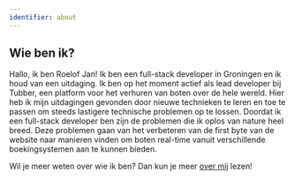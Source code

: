 ```yaml
---
identifier: about
---
```

## Wie ben ik?

Hallo, ik ben Roelof Jan! Ik ben een full-stack developer in Groningen en ik houd van een uitdaging. 
Ik ben op het moment actief als lead developer bij Tubber, een platform voor het verhuren van boten over de hele wereld.
Hier heb ik mijn uitdagingen gevonden door nieuwe technieken te leren en toe te passen om steeds lastigere technische problemen op te lossen.
Doordat ik een full-stack developer ben zijn de problemen die ik oplos van nature heel breed.
Deze problemen gaan van het verbeteren van de first byte van de website naar manieren vinden om boten real-time vanuit verschillende boekingsystemen aan te kunnen bieden.

Wil je meer weten over wie ik ben? Dan kun je meer [over mij](/about-me) lezen!
